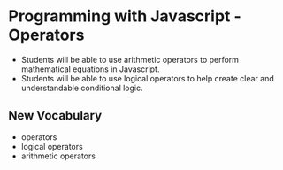 # Programming with Javascript - Operators

- Students will be able to use arithmetic operators to perform mathematical equations in Javascript.
- Students will be able to use logical operators to help create clear and understandable conditional logic.

## New Vocabulary
- operators
- logical operators
- arithmetic operators